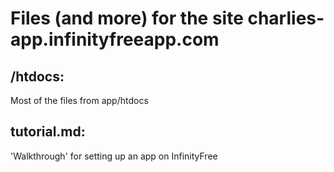 # Files (and more) for the site charlies-app.infinityfreeapp.com

## /htdocs:
Most of the files from app/htdocs

## tutorial.md:
'Walkthrough' for setting up an app on InfinityFree